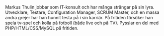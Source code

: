Markus Thulin jobbar som IT-konsult och har många strängar på sin lyra. 
Utvecklare, Testare, Configuration Manager, SCRUM Master, 
och en massa andra grejer har han hunnit testa på i sin karriär. 
På fritiden försöker han spela tv-spel och kolla på fotboll (både live och på TV).
Pysslar en del med PHP/HTML/CSS/MySQL på fritiden.